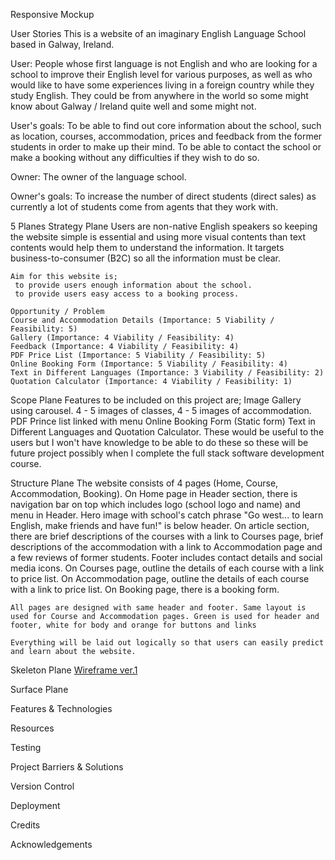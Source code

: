 Responsive Mockup

User Stories
This is a website of an imaginary English Language School based in Galway, Ireland.

User: People whose first language is not English and who are looking for a school to improve their English level for various purposes, as well as who would like to have some experiences living in a foreign country while they study English. They could be from anywhere in the world so some might know about Galway / Ireland quite well and some might not.

User's goals: To be able to find out core information about the school, such as location, courses, accommodation, prices and feedback from the former students in order to make up their mind. To be able to contact the school or make a booking without any difficulties if they wish to do so. 

Owner: The owner of the language school.

Owner's goals: To increase the number of direct students (direct sales) as currently a lot of students come from agents that they work with. 

5 Planes
  Strategy Plane
    Users are non-native English speakers so keeping the website simple is essential and using more visual contents than text contents would help them to understand the information.
    It targets business-to-consumer (B2C) so all the information must be clear.
    
    Aim for this website is;
     to provide users enough information about the school.
     to provide users easy access to a booking process.
    
    Opportunity / Problem
    Course and Accommodation Details (Importance: 5 Viability / Feasibility: 5)
    Gallery (Importance: 4 Viability / Feasibility: 4)
    Feedback (Importance: 4 Viability / Feasibility: 4)
    PDF Price List (Importance: 5 Viability / Feasibility: 5)
    Online Booking Form (Importance: 5 Viability / Feasibility: 4)
    Text in Different Languages (Importance: 3 Viability / Feasibility: 2)
    Quotation Calculator (Importance: 4 Viability / Feasibility: 1)

  Scope Plane
    Features to be included on this project are;
      Image Gallery using carousel. 4 - 5 images of classes, 4 - 5 images of accommodation.
      PDF Prince list linked with menu
      Online Booking Form (Static form)
      Text in Different Languages and Quotation Calculator. These would be useful to the users but I won't have knowledge to be able to do these so these will be future project possibly when I complete the full stack software development course. 

  Structure Plane
    The website consists of 4 pages (Home, Course, Accommodation, Booking). 
    On Home page in Header section, there is navigation bar on top which includes logo (school logo and name) and menu in Header. Hero image with school's catch phrase "Go west... to learn English, make friends and have fun!" is below header. 
    On article section, there are brief descriptions of the courses with a link to Courses page, brief descriptions of the accommodation with a link to Accommodation page and a few reviews of former students. Footer includes contact details and social media icons.
    On Courses page, outline the details of each course with a link to price list.
    On Accommodation page, outline the details of each course with a link to price list.
    On Booking page, there is a booking form.

    All pages are designed with same header and footer. Same layout is used for Course and Accommodation pages. Green is used for header and footer, white for body and orange for buttons and links

    Everything will be laid out logically so that users can easily predict and learn about the website.


  Skeleton Plane
    [Wireframe ver.1](../assets/documents/wireframe-ver1.bmpr) 

  Surface Plane

Features & Technologies

Resources

Testing

Project Barriers & Solutions

Version Control

Deployment

Credits

Acknowledgements
